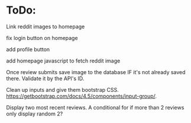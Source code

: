 # ToDo:

Link reddit images to homepage

fix login button on homepage

add profile button

add homepage javascript to fetch reddit image

Once review submits save image to the database IF it's not already saved there. Validate it by the API's ID.

Clean up inputs and give them bootstrap CSS. https://getbootstrap.com/docs/4.5/components/input-group/.

Display two most recent reviews. A conditional for if more than 2 reviews only display random 2?
